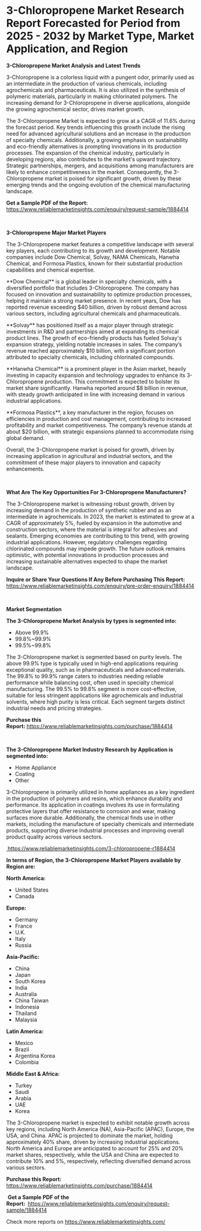 <p><h1>3-Chloropropene Market Research Report Forecasted for Period from 2025 -  2032 by Market Type, Market Application, and Region</h1></p><p><strong>3-Chloropropene Market Analysis and Latest Trends</strong></p>
<p><p>3-Chloropropene is a colorless liquid with a pungent odor, primarily used as an intermediate in the production of various chemicals, including agrochemicals and pharmaceuticals. It is also utilized in the synthesis of polymeric materials, particularly in making chlorinated polymers. The increasing demand for 3-Chloropropene in diverse applications, alongside the growing agrochemical sector, drives market growth.</p><p>The 3-Chloropropene Market is expected to grow at a CAGR of 11.6% during the forecast period. Key trends influencing this growth include the rising need for advanced agricultural solutions and an increase in the production of specialty chemicals. Additionally, a growing emphasis on sustainability and eco-friendly alternatives is prompting innovations in its production processes. The expansion of the chemical industry, particularly in developing regions, also contributes to the market's upward trajectory. Strategic partnerships, mergers, and acquisitions among manufacturers are likely to enhance competitiveness in the market. Consequently, the 3-Chloropropene market is poised for significant growth, driven by these emerging trends and the ongoing evolution of the chemical manufacturing landscape.</p></p>
<p><strong>Get a Sample PDF of the Report:&nbsp;</strong> <a href="https://www.reliablemarketinsights.com/enquiry/request-sample/1884414?utm_campaign=3261&utm_medium=2&utm_source=Github&utm_content=ia&utm_term=03042025&utm_id=3-chloropropene">https://www.reliablemarketinsights.com/enquiry/request-sample/1884414</a></p>
<p>&nbsp;</p>
<p><strong>3-Chloropropene Major Market Players</strong></p>
<p><p>The 3-Chloropropene market features a competitive landscape with several key players, each contributing to its growth and development. Notable companies include Dow Chemical, Solvay, NAMA Chemicals, Hanwha Chemical, and Formosa Plastics, known for their substantial production capabilities and chemical expertise.</p><p>**Dow Chemical** is a global leader in specialty chemicals, with a diversified portfolio that includes 3-Chloropropene. The company has focused on innovation and sustainability to optimize production processes, helping it maintain a strong market presence. In recent years, Dow has reported revenue exceeding $40 billion, driven by robust demand across various sectors, including agricultural chemicals and pharmaceuticals.</p><p>**Solvay** has positioned itself as a major player through strategic investments in R&D and partnerships aimed at expanding its chemical product lines. The growth of eco-friendly products has fueled Solvay's expansion strategy, yielding notable increases in sales. The company’s revenue reached approximately $10 billion, with a significant portion attributed to specialty chemicals, including chlorinated compounds.</p><p>**Hanwha Chemical** is a prominent player in the Asian market, heavily investing in capacity expansion and technology upgrades to enhance its 3-Chloropropene production. This commitment is expected to bolster its market share significantly. Hanwha reported around $8 billion in revenue, with steady growth anticipated in line with increasing demand in various industrial applications.</p><p>**Formosa Plastics**, a key manufacturer in the region, focuses on efficiencies in production and cost management, contributing to increased profitability and market competitiveness. The company’s revenue stands at about $20 billion, with strategic expansions planned to accommodate rising global demand.</p><p>Overall, the 3-Chloropropene market is poised for growth, driven by increasing application in agricultural and industrial sectors, and the commitment of these major players to innovation and capacity enhancements.</p></p>
<p>&nbsp;</p>
<p><strong>What Are The Key Opportunities For 3-Chloropropene Manufacturers?</strong></p>
<p><p>The 3-Chloropropene market is witnessing robust growth, driven by increasing demand in the production of synthetic rubber and as an intermediate in agrochemicals. In 2023, the market is estimated to grow at a CAGR of approximately 5%, fueled by expansion in the automotive and construction sectors, where the material is integral for adhesives and sealants. Emerging economies are contributing to this trend, with growing industrial applications. However, regulatory challenges regarding chlorinated compounds may impede growth. The future outlook remains optimistic, with potential innovations in production processes and increasing sustainable alternatives expected to shape the market landscape.</p></p>
<p><strong>Inquire or Share Your Questions If Any Before Purchasing This Report:</strong> <a href="https://www.reliablemarketinsights.com/enquiry/pre-order-enquiry/1884414?utm_campaign=3261&utm_medium=2&utm_source=Github&utm_content=ia&utm_term=03042025&utm_id=3-chloropropene">https://www.reliablemarketinsights.com/enquiry/pre-order-enquiry/1884414</a></p>
<p>&nbsp;</p>
<p><strong>Market Segmentation</strong></p>
<p><strong>The 3-Chloropropene Market Analysis by types is segmented into:</strong></p>
<p><ul><li>Above 99.9%</li><li>99.8%~99.9%</li><li>99.5%~99.8%</li></ul></p>
<p><p>The 3-Chloropropene market is segmented based on purity levels. The above 99.9% type is typically used in high-end applications requiring exceptional quality, such as in pharmaceuticals and advanced materials. The 99.8% to 99.9% range caters to industries needing reliable performance while balancing cost, often used in specialty chemical manufacturing. The 99.5% to 99.8% segment is more cost-effective, suitable for less stringent applications like agrochemicals and industrial solvents, where high purity is less critical. Each segment targets distinct industrial needs and pricing strategies.</p></p>
<p><strong>Purchase this Report:&nbsp;</strong><a href="https://www.reliablemarketinsights.com/purchase/1884414?utm_campaign=3261&utm_medium=2&utm_source=Github&utm_content=ia&utm_term=03042025&utm_id=3-chloropropene">https://www.reliablemarketinsights.com/purchase/1884414</a></p>
<p>&nbsp;</p>
<p><strong>The 3-Chloropropene Market Industry Research by Application is segmented into:</strong></p>
<p><ul><li>Home Appliance</li><li>Coating</li><li>Other</li></ul></p>
<p><p>3-Chloropropene is primarily utilized in home appliances as a key ingredient in the production of polymers and resins, which enhance durability and performance. Its application in coatings involves its use in formulating protective layers that offer resistance to corrosion and wear, making surfaces more durable. Additionally, the chemical finds use in other markets, including the manufacture of specialty chemicals and intermediate products, supporting diverse industrial processes and improving overall product quality across various sectors.</p></p>
<p><a href="https://www.reliablemarketinsights.com/3-chloropropene-r1884414?utm_campaign=3261&utm_medium=2&utm_source=Github&utm_content=ia&utm_term=03042025&utm_id=3-chloropropene">&nbsp;https://www.reliablemarketinsights.com/3-chloropropene-r1884414</a></p>
<p><strong>In terms of Region, the 3-Chloropropene Market Players available by Region are:</strong></p>
<p>
    <p> <strong> North America: </strong>
        <ul>
            <li>United States</li>
            <li>Canada</li>
        </ul>
        </p> 
    <p> <strong> Europe: </strong>
        <ul>
            <li>Germany</li>
            <li>France</li>
            <li>U.K.</li>
            <li>Italy</li>
            <li>Russia</li>
        </ul>
        </p> 
    <p> <strong> Asia-Pacific: </strong>
        <ul>
            <li>China</li>
            <li>Japan</li>
            <li>South Korea</li>
            <li>India</li>
            <li>Australia</li>
            <li>China Taiwan</li>
            <li>Indonesia</li>
            <li>Thailand</li>
            <li>Malaysia</li>
        </ul>
        </p> 
    <p> <strong> Latin America: </strong>
        <ul>
            <li>Mexico</li>
            <li>Brazil</li>
            <li>Argentina Korea</li>
            <li>Colombia</li>
        </ul>
        </p> 
    <p> <strong> Middle East & Africa: </strong>
        <ul>
            <li>Turkey</li>
            <li>Saudi</li>
            <li>Arabia</li>
            <li>UAE</li>
            <li>Korea</li>
        </ul>
    </p>
    </p>
<p><p>The 3-Chloropropene market is expected to exhibit notable growth across key regions, including North America (NA), Asia-Pacific (APAC), Europe, the USA, and China. APAC is projected to dominate the market, holding approximately 40% share, driven by increasing industrial applications. North America and Europe are anticipated to account for 25% and 20% market shares, respectively, while the USA and China are expected to contribute 10% and 5%, respectively, reflecting diversified demand across various sectors.</p></p>
<p><strong>Purchase this Report: </strong><a href="https://www.reliablemarketinsights.com/purchase/1884414?utm_campaign=3261&utm_medium=2&utm_source=Github&utm_content=ia&utm_term=03042025&utm_id=3-chloropropene">https://www.reliablemarketinsights.com/purchase/1884414</a></p>
<p>&nbsp;<strong>Get a Sample PDF of the Report:&nbsp;&nbsp;</strong><a href="https://www.reliablemarketinsights.com/enquiry/request-sample/1884414?utm_campaign=3261&utm_medium=2&utm_source=Github&utm_content=ia&utm_term=03042025&utm_id=3-chloropropene">https://www.reliablemarketinsights.com/enquiry/request-sample/1884414</a></p>
<p><strong></strong></p>
<p>Check more reports on <a href="https://www.reliablemarketinsights.com/?utm_campaign=3261&utm_medium=2&utm_source=Github&utm_content=ia&utm_term=03042025&utm_id=3-chloropropene">https://www.reliablemarketinsights.com/</a></p>